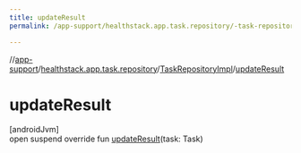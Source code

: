 ```yaml
---
title: updateResult
permalink: /app-support/healthstack.app.task.repository/-task-repository-impl/update-result.html

---
```

//[app-support](/app-support.html)/[healthstack.app.task.repository](../index.html)/[TaskRepositoryImpl](index.html)/[updateResult](update-result.html)



# updateResult



[androidJvm]\
open suspend override fun [updateResult](update-result.html)(task: Task)




